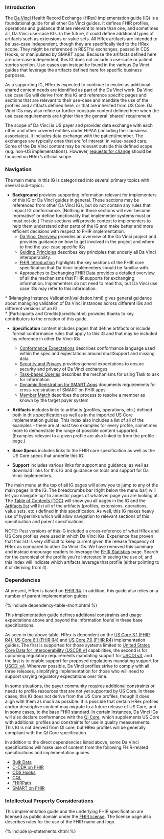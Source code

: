   ### IntroductionThe [Da Vinci](https://confluence.hl7.org/display/DVP) Health Record Exchange (HRex) implementation guide (IG) is a foundational guide for all other Da Vinci guides.  It defines FHIR profiles, operations and guidance that are relevant to more than one, and sometimes all, Da Vinci use-case IGs.  In the future, it could define additional types of artifacts such as extensions or value sets.  All HRex artifacts are intended to be use-case independent, though they are specifically tied to the HRex scope.  They might be referenced in RESTful exchanges, passed in CDS Hooks, or manipulated by SMART apps.  Because the artifacts defined here are use-case independent, this IG does not include a use-case or patient stories section.  Use-cases can instead be found in the various Da Vinci guides that leverage the artifacts defined here for specific business purposes.As a supporting IG, HRex is expected to continue to evolve as additional shared content needs are identified as part of the Da Vinci work.  Da Vinci use case IGs will derive from this IG and reference specific pages and sections that are relevant to their use-case and mandate the use of the profiles and artifacts defined here, or that are inherited from US Core.  Da Vinci IGs may also refine or further constrain content defined here when the use case requirements are tighter than the general 'shared' requirement.The scope of Da Vinci is US payer and provider data exchange with each other and other covered entities under HIPAA (including their business associates).  It includes data exchange with the patient/member.  The exchanges are typically ones that are 'of interest' in value-based care.  Some of the Da Vinci content may be relevant outside this defined scope (e.g. non-US implementations). However, [requests for change](http://hl7.org/fhir-issues) should be focused on HRex’s official scope.### NavigationThe main menu in this IG is categorized into several primary topics with several sub-topics:* **Background** provides supporting information relevant for implementers of this IG or Da Vinci guides in general.  These sections may be referenced from other Da Vinci IGs, but do not contain any rules that impact IG conformance.  (Nothing in these sections will ever become 'normative' or define functionality that implementer systems must or must not do.)  These sections *will* provide context to implementers to help them understand other parts of the IG and make better and more efficient decisions with respect to FHIR implementation.  * [Da Vinci Overview](http://hl7.org/about/davinci) provides an overview of the Da Vinci project and provides guidance on how to get involved in the project and where to find the use-case specific IGs.  * [Guiding Principles](davinci-guiding-principles.html) describes key principles that underly all Da Vinci interoperability.  * [FHIR Introduction](fhir.html) highlights the key sections of the FHIR core specification that Da Vinci implementers should be familiar with.  * [Approaches to Exchanging FHIR Data](exchanging.html) provides a detailed overview of all the mechanisms that FHIR supports for exchanging information.  Implementers do not need to read this, but Da Vinci use case IGs may refer to this information.<div class="new-content" markdown="1">  * [Managing Instance Validation](validation.html) gives general guidance about managing validation of Da Vinci instances across different IGs and different versions of an IG.</div>  * [Participants and Credits](credits.html) provides thanks to key contributors to the creation of this guide.* **Specification** content includes pages that define artifacts or include formal conformance rules that apply to this IG and that may be included by reference in other Da Vinci IGs.  * [Conformance Expectations](conformance.html) describes conformance language used within the spec and expectations around mustSupport and missing data  * [Security and Privacy](security.html) provides general expectations to ensure security and privacy of Da Vinci exchanges  * [Task-based Queries](task.html) describes the mechanisms for using Task to ask for information  * [Dynamic Registration for SMART Apps](smart-app-reg.html) documents requirements for cross-registration of SMART on FHIR apps  * [Member Match](OperationDefinition-member-match.html) describes the process to resolve a member as known by the target payer system  * **Artifacts** includes links to artifacts (profiles, operations, etc.) defined both in this specification as well as in the imported US Core implementation guides.  This index also includes a list of all of the examples - there are at least two examples for every profile, sometimes more to demonstrate the range of possible content supported.  (Examples relevant to a given profile are also linked to from the profile page.)* **Base Specs** includes links to the FHIR core specification as well as the US Core specs that underlie this IG.* **Support** includes various links for support and guidance, as well as download links for this IG and guidance on tools and support for Da Vinci implementers.The main menu at the top of all IG pages will allow you to jump to any of the main pages in the IG.  The breadcrumbs bar (right below the menu bar) will let you navigate 'up' to ancestor pages of whatever page you are looking at.  The [Table of Contents (TOC)](toc.html) will show you all pages in the IG and the [Artifacts list](artifacts.html) will list all of the artifacts (profiles, extensions, operations, value sets, etc.) defined in this specification.  As well, this IG makes heavy use of hyperlinks which will allow navigation to relevant sections of this specification and parent specifications.<div class="new-content" markdown="1">NOTE: Past versions of this IG included a cross-reference of what HRex and US Core profiles were used in which Da Vinci IGs.  Experience has proven that this list is very difficult to keep current given the release frequency of HRex as compared to other Da Vinci IGs.  We have removed this summary and instead encourage readers to leverage the [FHIR Statistics](https://www.fhir.org/guides/stats2/hl7-profiles-usages-other.html) page.  Search for the canonical of the profile you're interested in seeing the use of, and this index will indicate which artifacts leverage that profile (either pointing to it or deriving from it).### Dependencies<div class="modified-content" markdown="1">At present, HRex is based on [FHIR R4]({{site.data.fhir.path}}).  In addition, this guide also relies on a number of parent implementation guides:{% include dependency-table-short.xhtml %}This implementation guide defines additional constraints and usage expectations above and beyond the information found in these base specifications.As seen in the above table, HRex is dependent on the [US Core 3.1 (FHIR R4)]({{site.data.fhir.ver.uscore3}}), [US Core 6.1 (FHIR R4)]({{site.data.fhir.ver.uscore6}}) and [US Core 7.0 (FHIR R4)]({{site.data.fhir.ver.uscore7}}) implementation guides.  The first is supported for those systems limited to [United States Core Data for Interoperability (USCDI) v1](https://www.healthit.gov/isp/united-states-core-data-interoperability-uscdi) capabilities, the second is for upcoming regulatory requirements mandating support for [USCDI v3](https://www.healthit.gov/isp/united-states-core-data-interoperability-uscdi#uscdi-v3), and the last is to enable support for proposed regulations mandating support for [USCDI v4](https://www.healthit.gov/isp/united-states-core-data-interoperability-uscdi#uscdi-v4).  Wherever possible, Da Vinci profiles strive to comply with all three releases, simplifying implementation for those who will need to support varying regulatory expectations over time.In some situations, the payer community requires additional constraints or needs to profile resources that are not yet supported by US Core.  In these cases, this IG does not derive from the US Core profiles, though it does align with them as much as possible.  It is possible that certain HRex profiles and/or descriptive content may migrate to a future release of US Core, and in some cases, to the base FHIR standard.  In certain instances, Da Vinci IGs will also declare conformance with the [QI Core](http://hl7.org/fhir/us/qicore), which supplements US Core with additional profiles and constraints for use in quality measurements.  This IG is not derived from QI core, but HRex profiles will be generally compliant with the QI Core specification.</div>In addition to the direct dependencies listed above, some Da Vinci specifications will make use of content from the following FHIR-related specifications and implementation guides:* [Bulk Data](https://hl7.org/fhir/uv/bulkdata)* [C-CDA on FHIR](http://www.hl7.org/fhir/us/ccda)* [CDS Hooks](https://cds-hooks.org)* [CQL](https://cql.hl7.org)* [FHIRPath](http://hl7.org/fhirpath)* [SMART on FHIR](http://www.hl7.org/fhir/smart-app-launch)### Intellectual Property ConsiderationsThis implementation guide and the underlying FHIR specification are licensed as public domain under the [FHIR license](http://hl7.org/fhir/R4/license.html#license). The license page also describes rules for the use of the FHIR name and logo.{% include ip-statements.xhtml %}</div>